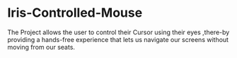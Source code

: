 # Iris-Controlled-Mouse
 The Project allows the user to control their Cursor using their eyes ,there-by providing a hands-free experience that lets us navigate our screens without moving from our seats.
